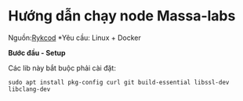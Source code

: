 # Hướng dẫn chạy node Massa-labs
Nguồn:[Rykcod](https://hub.docker.com/r/rykcod/massa)
 *Yêu cầu: Linux + Docker

**Bước đầu - Setup**

Các lib này bắt buộc phải cài đặt:

`sudo apt install pkg-config curl git build-essential libssl-dev libclang-dev`

